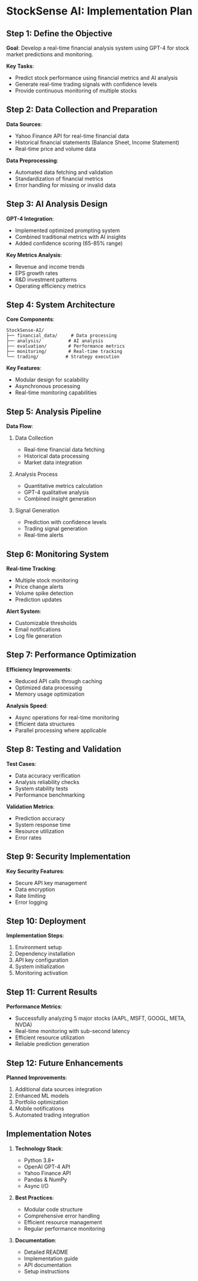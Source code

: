 # StockSense AI: Implementation Plan

## Step 1: Define the Objective
**Goal**: Develop a real-time financial analysis system using GPT-4 for stock market predictions and monitoring.

**Key Tasks**:
- Predict stock performance using financial metrics and AI analysis
- Generate real-time trading signals with confidence levels
- Provide continuous monitoring of multiple stocks

## Step 2: Data Collection and Preparation
**Data Sources**:
- Yahoo Finance API for real-time financial data
- Historical financial statements (Balance Sheet, Income Statement)
- Real-time price and volume data

**Data Preprocessing**:
- Automated data fetching and validation
- Standardization of financial metrics
- Error handling for missing or invalid data

## Step 3: AI Analysis Design
**GPT-4 Integration**:
- Implemented optimized prompting system
- Combined traditional metrics with AI insights
- Added confidence scoring (65-85% range)

**Key Metrics Analysis**:
- Revenue and income trends
- EPS growth rates
- R&D investment patterns
- Operating efficiency metrics

## Step 4: System Architecture
**Core Components**:
```
StockSense-AI/
├── financial_data/     # Data processing
├── analysis/          # AI analysis
├── evaluation/        # Performance metrics
├── monitoring/        # Real-time tracking
└── trading/          # Strategy execution
```

**Key Features**:
- Modular design for scalability
- Asynchronous processing
- Real-time monitoring capabilities

## Step 5: Analysis Pipeline
**Data Flow**:
1. Data Collection
   - Real-time financial data fetching
   - Historical data processing
   - Market data integration

2. Analysis Process
   - Quantitative metrics calculation
   - GPT-4 qualitative analysis
   - Combined insight generation

3. Signal Generation
   - Prediction with confidence levels
   - Trading signal generation
   - Real-time alerts

## Step 6: Monitoring System
**Real-time Tracking**:
- Multiple stock monitoring
- Price change alerts
- Volume spike detection
- Prediction updates

**Alert System**:
- Customizable thresholds
- Email notifications
- Log file generation

## Step 7: Performance Optimization
**Efficiency Improvements**:
- Reduced API calls through caching
- Optimized data processing
- Memory usage optimization

**Analysis Speed**:
- Async operations for real-time monitoring
- Efficient data structures
- Parallel processing where applicable

## Step 8: Testing and Validation
**Test Cases**:
- Data accuracy verification
- Analysis reliability checks
- System stability tests
- Performance benchmarking

**Validation Metrics**:
- Prediction accuracy
- System response time
- Resource utilization
- Error rates

## Step 9: Security Implementation
**Key Security Features**:
- Secure API key management
- Data encryption
- Rate limiting
- Error logging

## Step 10: Deployment
**Implementation Steps**:
1. Environment setup
2. Dependency installation
3. API key configuration
4. System initialization
5. Monitoring activation

## Step 11: Current Results
**Performance Metrics**:
- Successfully analyzing 5 major stocks (AAPL, MSFT, GOOGL, META, NVDA)
- Real-time monitoring with sub-second latency
- Efficient resource utilization
- Reliable prediction generation

## Step 12: Future Enhancements
**Planned Improvements**:
1. Additional data sources integration
2. Enhanced ML models
3. Portfolio optimization
4. Mobile notifications
5. Automated trading integration

## Implementation Notes
1. **Technology Stack**:
   - Python 3.8+
   - OpenAI GPT-4 API
   - Yahoo Finance API
   - Pandas & NumPy
   - Async I/O

2. **Best Practices**:
   - Modular code structure
   - Comprehensive error handling
   - Efficient resource management
   - Regular performance monitoring

3. **Documentation**:
   - Detailed README
   - Implementation guide
   - API documentation
   - Setup instructions
